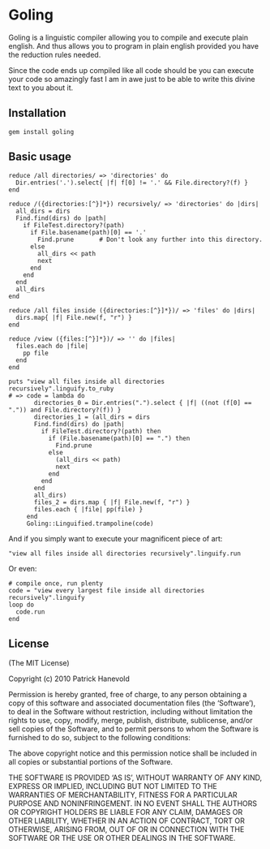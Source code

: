 # Goling

Goling is a linguistic compiler allowing you to compile and execute plain english.
And thus allows you to program in plain english provided you have the reduction rules needed.

Since the code ends up compiled like all code should be you can execute your code so amazingly fast I am in awe just to be able to write this divine text to you about it.

## Installation

    gem install goling

## Basic usage

	reduce /all directories/ => 'directories' do
	  Dir.entries('.').select{ |f| f[0] != '.' && File.directory?(f) }
	end

	reduce /({directories:[^}]*}) recursively/ => 'directories' do |dirs|
	  all_dirs = dirs
	  Find.find(dirs) do |path|
	    if FileTest.directory?(path)
	      if File.basename(path)[0] == '.'
	        Find.prune       # Don't look any further into this directory.
	      else
			all_dirs << path
	        next
	      end
	    end
	  end
	  all_dirs
	end

	reduce /all files inside ({directories:[^}]*})/ => 'files' do |dirs|
	  dirs.map{ |f| File.new(f, "r") }
	end

	reduce /view ({files:[^}]*})/ => '' do |files|
	  files.each do |file|
	    pp file
	  end
	end

	puts "view all files inside all directories recursively".linguify.to_ruby
    # => code = lambda do
		   directories_0 = Dir.entries(".").select { |f| ((not (f[0] == ".")) and File.directory?(f)) }
		   directories_1 = (all_dirs = dirs
		   Find.find(dirs) do |path|
		     if FileTest.directory?(path) then
		       if (File.basename(path)[0] == ".") then
		         Find.prune
		       else
		         (all_dirs << path)
		         next
		       end
		     end
		   end
		   all_dirs)
		   files_2 = dirs.map { |f| File.new(f, "r") }
		   files.each { |file| pp(file) }
		 end
		 Goling::Linguified.trampoline(code)
	
And if you simply want to execute your magnificent piece of art:

	"view all files inside all directories recursively".linguify.run

Or even:

    # compile once, run plenty
    code = "view every largest file inside all directories recursively".linguify
    loop do
      code.run
    end

## License

(The MIT License)

Copyright (c) 2010 Patrick Hanevold

Permission is hereby granted, free of charge, to any person obtaining a copy of this software and associated documentation files (the ‘Software’), to deal in the Software without restriction, including without limitation the rights to use, copy, modify, merge, publish, distribute, sublicense, and/or sell copies of the Software, and to permit persons to whom the Software is furnished to do so, subject to the following conditions:

The above copyright notice and this permission notice shall be included in all copies or substantial portions of the Software.

THE SOFTWARE IS PROVIDED ‘AS IS’, WITHOUT WARRANTY OF ANY KIND, EXPRESS OR IMPLIED, INCLUDING BUT NOT LIMITED TO THE WARRANTIES OF MERCHANTABILITY, FITNESS FOR A PARTICULAR PURPOSE AND NONINFRINGEMENT. IN NO EVENT SHALL THE AUTHORS OR COPYRIGHT HOLDERS BE LIABLE FOR ANY CLAIM, DAMAGES OR OTHER LIABILITY, WHETHER IN AN ACTION OF CONTRACT, TORT OR OTHERWISE, ARISING FROM, OUT OF OR IN CONNECTION WITH THE SOFTWARE OR THE USE OR OTHER DEALINGS IN THE SOFTWARE.
